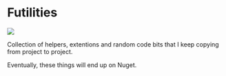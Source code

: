 Futilities
========

[<img src="https://teamredwall.visualstudio.com/_apis/public/build/definitions/199b832b-e1af-47fc-90a9-2ef84f3f96db/21/badge"/>](https://teamredwall.visualstudio.com/Futilities/_build/index?definitionId=21)

Collection of helpers, extentions and random code bits that I keep copying from project to project.

Eventually, these things will end up on Nuget.
